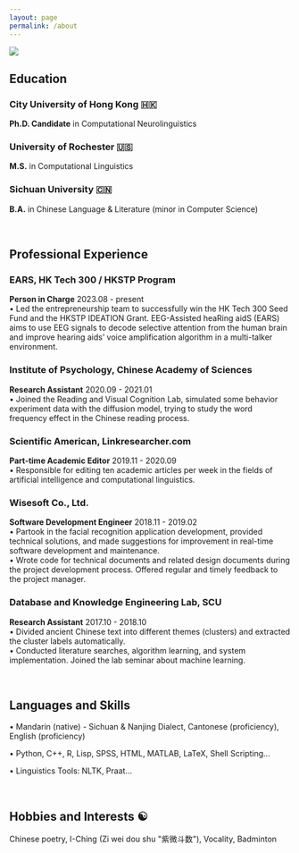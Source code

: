 ```yaml
---
layout: page
permalink: /about
---
```

<img src="{{ site.github.url }}/assets/img/me.jpg">

## Education

### City University of Hong Kong 🇭🇰
__Ph.D. Candidate__ in Computational Neurolinguistics

### University of Rochester 🇺🇸
__M.S.__ in Computational Linguistics

### Sichuan University 🇨🇳
__B.A.__ in Chinese Language & Literature  (minor in Computer Science)

<br>

## Professional Experience

### EARS, HK Tech 300 / HKSTP Program      
__Person in Charge__ 2023.08 - present<br>
• Led the entrepreneurship team to successfully win the HK Tech 300 Seed Fund and the HKSTP IDEATION Grant. EEG-Assisted heaRing aidS (EARS) aims to use EEG signals to decode selective attention from the human brain and improve hearing aids’ voice amplification algorithm in a multi-talker environment.

### Institute of Psychology, Chinese Academy of Sciences      
__Research Assistant__ 2020.09 - 2021.01<br>
• Joined the Reading and Visual Cognition Lab, simulated some behavior experiment data with the diffusion model, trying to study the word frequency effect in the Chinese reading process.

### Scientific American, Linkresearcher.com      
__Part-time Academic Editor__ 2019.11 - 2020.09<br>
• Responsible for editing ten academic articles per week in the fields of artificial intelligence and computational linguistics.

### Wisesoft Co., Ltd.      
__Software Development Engineer__ 2018.11 - 2019.02<br>
• Partook in the facial recognition application development, provided technical solutions, and made suggestions for improvement in real-time software development and maintenance.<br>
• Wrote code for technical documents and related design documents during the project development process. Offered regular and timely feedback to the project manager.

### Database and Knowledge Engineering Lab, SCU      
__Research Assistant__ 2017.10 - 2018.10 <br>
• Divided ancient Chinese text into different themes (clusters) and extracted the cluster labels automatically.<br>
• Conducted literature searches, algorithm learning, and system implementation. Joined the lab seminar about machine learning.

<br>


## Languages and Skills

• Mandarin (native) - Sichuan & Nanjing Dialect, Cantonese (proficiency), English (proficiency)

• Python, C++, R, Lisp, SPSS, HTML, MATLAB, LaTeX, Shell Scripting...

• Linguistics Tools: NLTK, Praat...

<br>

## Hobbies and Interests ☯️

Chinese poetry, I-Ching (Zi wei dou shu "紫微斗数"), Vocality, Badminton
<br>
